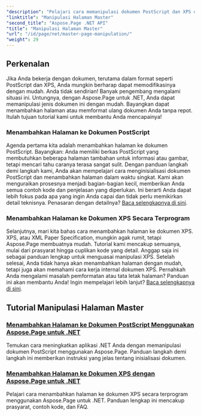 ```yaml
---
"description": "Pelajari cara memanipulasi dokumen PostScript dan XPS di .NET menggunakan Aspose.Page. Ikuti tutorial kami untuk meningkatkan kemampuan aplikasi Anda."
"linktitle": "Manipulasi Halaman Master"
"second_title": "Aspose.Page .NET API"
"title": "Manipulasi Halaman Master"
"url": "/id/page/net/master-page-manipulation/"
"weight": 29
---
```


## Perkenalan

Jika Anda bekerja dengan dokumen, terutama dalam format seperti PostScript dan XPS, Anda mungkin berharap dapat memodifikasinya dengan mudah. Anda tidak sendirian! Banyak pengembang mengalami situasi ini. Untungnya, dengan Aspose.Page untuk .NET, Anda dapat memanipulasi jenis dokumen ini dengan mudah. Bayangkan dapat menambahkan halaman atau memformat ulang dokumen Anda tanpa repot. Itulah tujuan tutorial kami untuk membantu Anda mencapainya!

### Menambahkan Halaman ke Dokumen PostScript

Agenda pertama kita adalah menambahkan halaman ke dokumen PostScript. Bayangkan: Anda memiliki berkas PostScript yang membutuhkan beberapa halaman tambahan untuk informasi atau gambar, tetapi mencari tahu caranya terasa sangat sulit. Dengan panduan langkah demi langkah kami, Anda akan mempelajari cara menginisialisasi dokumen PostScript dan menambahkan halaman dalam waktu singkat. Kami akan menguraikan prosesnya menjadi bagian-bagian kecil, memberikan Anda semua contoh kode dan penjelasan yang diperlukan. Ini berarti Anda dapat lebih fokus pada apa yang ingin Anda capai dan tidak perlu memikirkan detail teknisnya. Penasaran dengan detailnya? [Baca selengkapnya di sini](./add-page-to-postscript-document/).

### Menambahkan Halaman ke Dokumen XPS Secara Terprogram

Selanjutnya, mari kita bahas cara menambahkan halaman ke dokumen XPS. XPS, atau XML Paper Specification, mungkin agak rumit, tetapi Aspose.Page membuatnya mudah. Tutorial kami mencakup semuanya, mulai dari prasyarat hingga cuplikan kode yang detail. Anggap saja ini sebagai panduan lengkap untuk menguasai manipulasi XPS. Setelah selesai, Anda tidak hanya akan menambahkan halaman dengan mudah, tetapi juga akan memahami cara kerja internal dokumen XPS. Pernahkah Anda mengalami masalah pemformatan atau tata letak halaman? Panduan ini akan membantu Anda! Ingin mempelajari lebih lanjut? [Baca selengkapnya di sini](./adding-page-to-xps-document/).

## Tutorial Manipulasi Halaman Master
### [Menambahkan Halaman ke Dokumen PostScript Menggunakan Aspose.Page untuk .NET](./add-page-to-postscript-document/)
Temukan cara meningkatkan aplikasi .NET Anda dengan memanipulasi dokumen PostScript menggunakan Aspose.Page. Panduan langkah demi langkah ini memberikan instruksi yang jelas tentang inisialisasi dokumen.
### [Menambahkan Halaman ke Dokumen XPS dengan Aspose.Page untuk .NET](./adding-page-to-xps-document/)
Pelajari cara menambahkan halaman ke dokumen XPS secara terprogram menggunakan Aspose.Page untuk .NET. Panduan lengkap ini mencakup prasyarat, contoh kode, dan FAQ.